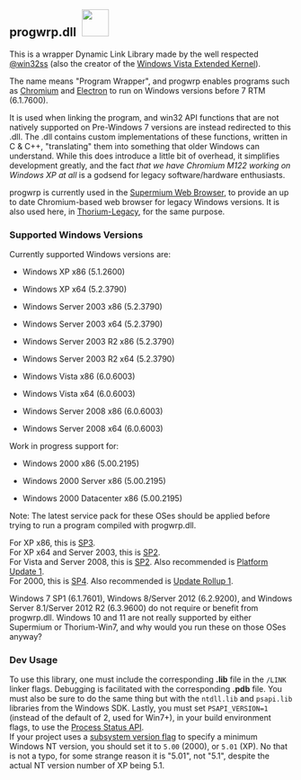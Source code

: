## progwrp.dll  &nbsp;<img src="https://github.com/Alex313031/thorium-legacy/blob/main/logos/NEW/XP/compmgmt.png" width="48">

This is a wrapper Dynamic Link Library made by the well respected [@win32ss](https://win32subsystem.live/) (also the creator of the [Windows Vista Extended Kernel](https://win32subsystem.live/extended-kernel/)).

The name means "Program Wrapper", and progwrp enables programs such as [Chromium](https://www.chromium.org) and [Electron](https://www.electronjs.org) to run on Windows versions before 7 RTM (6.1.7600).

It is used when linking the program, and win32 API functions that are not natively supported on Pre-Windows 7 versions are instead redirected to this .dll.
The .dll contains custom implementations of these functions, written in C & C++, "translating" them into something that older Windows can understand.
While this does introduce a little bit of overhead, it simplifies development greatly, and the fact *that we have Chromium M122 working on Windows XP at all* is a godsend for legacy software/hardware enthusiasts.

progwrp is currently used in the [Supermium Web Browser](https://win32subsystem.live/supermium/), to provide an up to date Chromium-based web browser for legacy Windows versions. It is also used here, in [Thorium-Legacy](https://github.com/Alex313031/Thorium-win7), for the same purpose.

### Supported Windows Versions

Currently supported Windows versions are:

 - Windows XP x86 (5.1.2600)
 - Windows XP x64 (5.2.3790)

 - Windows Server 2003 x86 (5.2.3790)
 - Windows Server 2003 x64 (5.2.3790)
 - Windows Server 2003 R2 x86 (5.2.3790)
 - Windows Server 2003 R2 x64 (5.2.3790)

 - Windows Vista x86 (6.0.6003)
 - Windows Vista x64 (6.0.6003)
 - Windows Server 2008 x86 (6.0.6003)
 - Windows Server 2008 x64 (6.0.6003)

Work in progress support for:

 - Windows 2000 x86 (5.00.2195)

 - Windows 2000 Server x86 (5.00.2195)
 - Windows 2000 Datacenter x86 (5.00.2195)

Note: The latest service pack for these OSes should be applied before trying to run a program compiled with progwrp.dll.

For XP x86, this is [SP3](https://www.catalog.update.microsoft.com/Search.aspx?q=KB936929).  
For XP x64 and Server 2003, this is [SP2](https://www.catalog.update.microsoft.com/Search.aspx?q=KB914961).  
For Vista and Server 2008, this is [SP2](https://www.catalog.update.microsoft.com/Search.aspx?q=KB948465). Also recommended is [Platform Update 1](https://www.catalog.update.microsoft.com/Search.aspx?q=KB2117917).  
For 2000, this is [SP4](http://www.download.windowsupdate.com/msdownload/update/v3-19990518/cabpool/w2ksp4_en_7f12d2da3d7c5b6a62ec4fde9a4b1e6.exe). Also recommended is [Update Rollup 1](https://www.catalog.update.microsoft.com/Search.aspx?q=KB891861).

Windows 7 SP1 (6.1.7601), Windows 8/Server 2012 (6.2.9200), and Windows Server 8.1/Server 2012 R2 (6.3.9600) do not require or benefit from progwrp.dll. Windows 10 and 11 are not really supported by either Supermium or Thorium-Win7, and why would you run these on those OSes anyway?

### Dev Usage

To use this library, one must include the corresponding __.lib__ file in the `/LINK` linker flags. Debugging is facilitated with the corresponding __.pdb__ file. You must also be sure to do the same thing but with the `ntdll.lib` and `psapi.lib` libraries from the Windows SDK. Lastly, you must set `PSAPI_VERSION=1` (instead of the default of 2, used for Win7+), in your build environment flags, to use the [Process Status API](https://learn.microsoft.com/en-us/windows/win32/psapi/process-status-helper).  
If your project uses a [subsystem version flag](https://learn.microsoft.com/en-us/cpp/build/reference/subsystem-specify-subsystem) to specify a minimum Windows NT version, you should set it to `5.00` (2000), or `5.01` (XP). No that is not a typo, for some strange reason it is "5.01", not "5.1", despite the actual NT version number of XP being 5.1.
